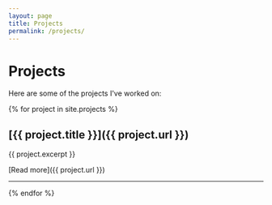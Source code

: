 ```yaml
---
layout: page
title: Projects
permalink: /projects/
---
```


# Projects

Here are some of the projects I've worked on:

{% for project in site.projects %}
## [{{ project.title }}]({{ project.url }})

{{ project.excerpt }}

[Read more]({{ project.url }})

---
{% endfor %}